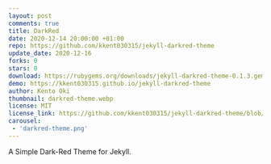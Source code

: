 ```yaml
---
layout: post
comments: true
title: DarkRed
date: 2020-12-14 20:00:00 +01:00
repo: https://github.com/kkent030315/jekyll-darkred-theme
update_date: 2020-12-16
forks: 0
stars: 0
download: https://rubygems.org/downloads/jekyll-darkred-theme-0.1.3.gem
demo: https://kkent030315.github.io/jekyll-darkred-theme
author: Kento Oki
thumbnail: darkred-theme.webp
license: MIT
license_link: https://github.com/kkent030315/jekyll-darkred-theme/blob/main/LICENSE
carousel:
 - 'darkred-theme.png'
---
```


A Simple Dark-Red Theme for Jekyll.
